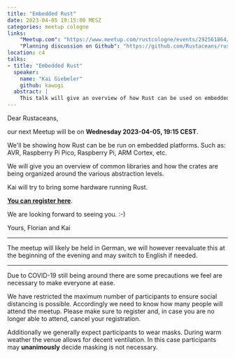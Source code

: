 ```yaml
---
title: "Embedded Rust"
date: 2023-04-05 19:15:00 MESZ
categories: meetup cologne
links:
    "Meetup.com": "https://www.meetup.com/rustcologne/events/292561864/"
    "Planning discussion on Github": "https://github.com/Rustaceans/rust-cologne/issues/104"
location: c4
talks:
- title: "Embedded Rust"
  speaker:
    name: "Kai Giebeler"
    github: kawogi
  abstract: |
    This talk will give an overview of how Rust can be used on embedded platforms.
---
```

Dear Rustaceans,

our next Meetup will be on **Wednesday 2023-04-05, 19:15 CEST**.

We'll be showing how Rust can be be run on embedded platforms. Such as: AVR, Raspberry Pi Pico, Raspberry Pi, ARM Cortex, etc.

We will give you an overview of common libraries and how the crates are being organized around the various abstraction levels.

Kai will try to bring some hardware running Rust.

**[You can register here](https://www.meetup.com/rustcologne/events/292561864/)**.

We are looking forward to seeing you. :-)

Yours,
Florian and Kai
- - -
The meetup will likely be held in German, we will however reevaluate this at the beginning of the evening and may switch to English if needed.
- - -
Due to COVID-19 still being around there are some precautions we feel are necessary to make everyone at ease.

We have restricted the maximum number of participants to ensure social distancing is possible.
Accordingly we need to know how many people will attend the meetup.
Please make sure to register and, in case you are no longer able to attend, cancel your registration.

Additionally we generally expect participants to wear masks. During warm weather the venue allows for
decent ventilation. In this case participants may **unanimously** decide masking is not necessary.
